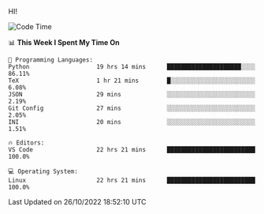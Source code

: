 HI! 
<!--START_SECTION:waka-->
![Code Time](http://img.shields.io/badge/Code%20Time-140%20hrs%2045%20mins-blue)

📊 **This Week I Spent My Time On** 

```text
💬 Programming Languages: 
Python                   19 hrs 14 mins      █████████████████████░░░░   86.11% 
TeX                      1 hr 21 mins        █░░░░░░░░░░░░░░░░░░░░░░░░   6.08% 
JSON                     29 mins             ░░░░░░░░░░░░░░░░░░░░░░░░░   2.19% 
Git Config               27 mins             ░░░░░░░░░░░░░░░░░░░░░░░░░   2.05% 
INI                      20 mins             ░░░░░░░░░░░░░░░░░░░░░░░░░   1.51%

🔥 Editors: 
VS Code                  22 hrs 21 mins      █████████████████████████   100.0%

💻 Operating System: 
Linux                    22 hrs 21 mins      █████████████████████████   100.0%

```


 Last Updated on 26/10/2022 18:52:10 UTC
<!--END_SECTION:waka-->
